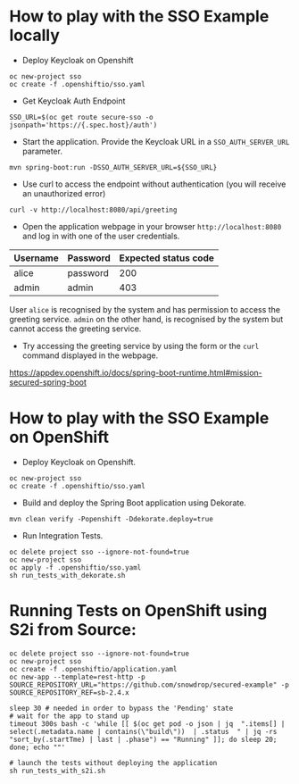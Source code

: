 # How to play with the SSO Example locally

- Deploy Keycloak on Openshift
```
oc new-project sso
oc create -f .openshiftio/sso.yaml
```

- Get Keycloak Auth Endpoint
```
SSO_URL=$(oc get route secure-sso -o jsonpath='https://{.spec.host}/auth')
```

- Start the application. Provide the Keycloak URL in a `SSO_AUTH_SERVER_URL` parameter. 
```
mvn spring-boot:run -DSSO_AUTH_SERVER_URL=${SSO_URL}
```

- Use curl to access the endpoint without authentication (you will receive an unauthorized error)
```
curl -v http://localhost:8080/api/greeting
```

- Open the application webpage in your browser `http://localhost:8080` and log in with one of the user credentials.

| Username | Password | Expected status code |
| -------- | -------- | -------------------- |
| alice    | password | 200                  |
| admin    | admin    | 403                  |

User `alice` is recognised by the system and has permission to access the greeting service.
`admin` on the other hand, is recognised by the system but cannot access the greeting service.

- Try accessing the greeting service by using the form or the `curl` command displayed in the webpage.

https://appdev.openshift.io/docs/spring-boot-runtime.html#mission-secured-spring-boot

# How to play with the SSO Example on OpenShift

- Deploy Keycloak on Openshift.
```
oc new-project sso
oc create -f .openshiftio/sso.yaml
```

- Build and deploy the Spring Boot application using Dekorate.
```
mvn clean verify -Popenshift -Ddekorate.deploy=true
```

- Run Integration Tests.
```
oc delete project sso --ignore-not-found=true
oc new-project sso
oc apply -f .openshiftio/sso.yaml
sh run_tests_with_dekorate.sh
```

# Running Tests on OpenShift using S2i from Source:

```
oc delete project sso --ignore-not-found=true
oc new-project sso
oc create -f .openshiftio/application.yaml
oc new-app --template=rest-http -p SOURCE_REPOSITORY_URL="https://github.com/snowdrop/secured-example" -p SOURCE_REPOSITORY_REF=sb-2.4.x

sleep 30 # needed in order to bypass the 'Pending' state
# wait for the app to stand up
timeout 300s bash -c 'while [[ $(oc get pod -o json | jq  ".items[] | select(.metadata.name | contains(\"build\"))  | .status  " | jq -rs "sort_by(.startTme) | last | .phase") == "Running" ]]; do sleep 20; done; echo ""'

# launch the tests without deploying the application
sh run_tests_with_s2i.sh
```
